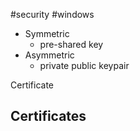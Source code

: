 #security #windows 
- Symmetric
	- pre-shared key
- Asymmetric
	- private public keypair

Certificate


## Certificates


